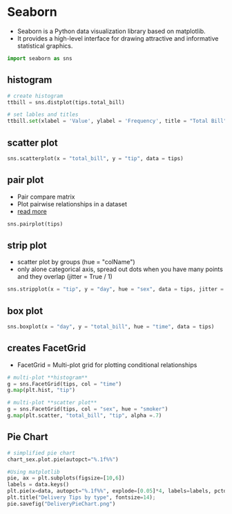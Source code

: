 # Seaborn

- Seaborn is a Python data visualization library based on matplotlib. 
- It provides a high-level interface for drawing attractive and informative statistical graphics.

```python 
import seaborn as sns
```
## histogram

```python
# create histogram
ttbill = sns.distplot(tips.total_bill)

# set lables and titles
ttbill.set(xlabel = 'Value', ylabel = 'Frequency', title = "Total Bill")

```

## scatter plot

```python 
sns.scatterplot(x = "total_bill", y = "tip", data = tips)
```

## pair plot

- Pair compare matrix
- Plot pairwise relationships in a dataset
- [read more](https://seaborn.pydata.org/generated/seaborn.pairplot.html)

```python
sns.pairplot(tips)
```

## strip plot 
- scatter plot by groups (hue = "colName")
- only alone categorical axis, spread out dots when you have many points and they overlap (jitter = True / 1)

```python
sns.stripplot(x = "tip", y = "day", hue = "sex", data = tips, jitter = True)
```

## box plot

```python
sns.boxplot(x = "day", y = "total_bill", hue = "time", data = tips)
```

## creates FacetGrid
- FacetGrid = Multi-plot grid for plotting conditional relationships

```python
# multi-plot **histogram**
g = sns.FacetGrid(tips, col = "time")
g.map(plt.hist, "tip")

# multi-plot **scatter plot**
g = sns.FacetGrid(tips, col = "sex", hue = "smoker")
g.map(plt.scatter, "total_bill", "tip", alpha =.7)
```

## Pie Chart
```python
# simplified pie chart
chart_sex.plot.pie(autopct="%.1f%%")

#Using matplotlib
pie, ax = plt.subplots(figsize=[10,6])
labels = data.keys()
plt.pie(x=data, autopct="%.1f%%", explode=[0.05]*4, labels=labels, pctdistance=0.5)
plt.title("Delivery Tips by type", fontsize=14);
pie.savefig("DeliveryPieChart.png")
```
